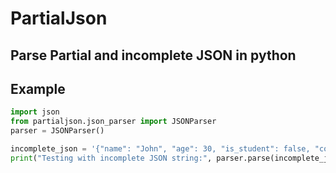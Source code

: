 # PartialJson

## Parse Partial and incomplete JSON in python

## Example
```python
import json
from partialjson.json_parser import JSONParser
parser = JSONParser()

incomplete_json = '{"name": "John", "age": 30, "is_student": false, "courses": ["Math", "Science"'
print("Testing with incomplete JSON string:", parser.parse(incomplete_json))
```